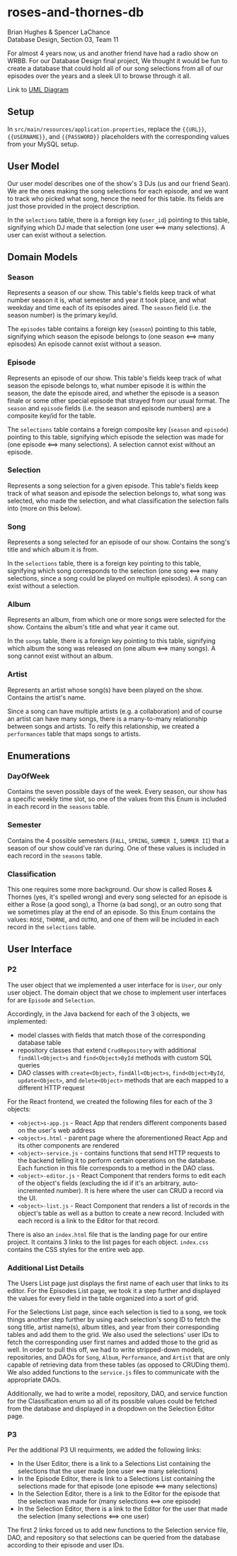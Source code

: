 # roses-and-thornes-db

Brian Hughes & Spencer LaChance  
Database Design, Section 03, Team 11

For almost 4 years now, us and another friend have had a radio show on WRBB. For our Database Design final project, We thought it would be fun to create a database that could hold all of our song selections from all of our episodes over the years and a sleek UI to browse through it all.

Link to [UML Diagram](https://drive.google.com/file/d/1AUeBs3_f19komUxPrA1Up7CoEJuqXbzH/view?usp=sharing)

## Setup
In `src/main/resources/application.properties`, replace the `{{URL}}`, `{{USERNAME}}`, and `{{PASSWORD}}` placeholders with the corresponding values from your MySQL setup.

## User Model
Our user model describes one of the show's 3 DJs (us and our friend Sean). We are the ones making the song selections for each episode, and we want to track who picked what song, hence the need for this table. Its fields are just those provided in the project description. 

In the `selections` table, there is a foreign key (`user_id`) pointing to this table, signifying which DJ made that selection (one user <==> many selections). A user can exist without a selection.

## Domain Models

### Season
Represents a season of our show. This table's fields keep track of what number season it is, what semester and year it took place, and what weekday and time each of its episodes aired. The `season` field (i.e. the season number) is the primary key/id.

The `episodes` table contains a foreign key (`season`) pointing to this table, signifying which season the episode belongs to (one season <==> many episodes) An episode cannot exist without a season.

### Episode
Represents an episode of our show. This table's fields keep track of what season the episode belongs to, what number episode it is within the season, the date the episode aired, and whether the episode is a season finale or some other special episode that strayed from our usual format. The `season` and `episode` fields (i.e. the season and episode numbers) are a composite key/id for the table.

The `selections` table contains a foreign composite key (`season` and `episode`) pointing to this table, signifying which episode the selection was made for (one episode <==> many selections). A selection cannot exist without an episode.

### Selection
Represents a song selection for a given episode. This table's fields keep track of what season and episode the selection belongs to, what song was selected, who made the selection, and what classification the selection falls into (more on this below).

### Song
Represents a song selected for an episode of our show. Contains the song's title and which album it is from.

In the `selections` table, there is a foreign key pointing to this table, signifying which song corresponds to the selection (one song <==> many selections, since a song could be played on multiple episodes). A song can exist without a selection.

### Album
Represents an album, from which one or more songs were selected for the show. Contains the album's title and what year it came out.

In the `songs` table, there is a foreign key pointing to this table, signifying which album the song was released on (one album <==> many songs). A song cannot exist without an album.

### Artist
Represents an artist whose song(s) have been played on the show. Contains the artist's name.

Since a song can have multiple artists (e.g. a collaboration) and of course an artist can have many songs, there is a many-to-many relationship between songs and artists. To reify this relationship, we created a `performances` table that maps songs to artists.

## Enumerations

### DayOfWeek
Contains the seven possible days of the week. Every season, our show has a specific weekly time slot, so one of the values from this Enum is included in each record in the `seasons` table.

### Semester
Contains the 4 possible semesters (`FALL`, `SPRING`, `SUMMER I`, `SUMMER II`) that a season of our show could've ran during. One of these values is included in each record in the `seasons` table.

### Classification
This one requires some more background. Our show is called Roses & Thornes (yes, it's spelled wrong) and every song selected for an episode is either a Rose (a good song), a Thorne (a bad song), or an outro song that we sometimes play at the end of an episode. So this Enum contains the values: `ROSE`, `THORNE`, and `OUTRO`, and one of them will be included in each record in the `selections` table.

## User Interface

### P2
The user object that we implemented a user interface for is `User`, our only user object. The domain object that we chose to implement user interfaces for are `Episode` and `Selection`. 

Accordingly, in the Java backend for each of the 3 objects, we implemented:
* model classes with fields that match those of the corresponding database table 
* repository classes that extend `CrudRepository` with additional `findAll<Object>s` and `find<Object>ById` methods with custom SQL queries
* DAO classes with `create<Object>`, `findAll<Object>s`, `find<Object>ById`, `update<Object>`, and `delete<Object>` methods that are each mapped to a different HTTP request

For the React frontend, we created the following files for each of the 3 objects:
* `<object>s-app.js` - React App that renders different components based on the user's web address
* `<object>s.html` - parent page where the aforementioned React App and its other components are rendered
* `<object>-service.js` - contains functions that send HTTP requests to the backend telling it to perform certain operations on the database. Each function in this file corresponds to a method in the DAO class.
* `<object>-editor.js` - React Component that renders forms to edit each of the object's fields (excluding the id if it's an arbitrary, auto-incremented number). It is here where the user can CRUD a record via the UI.
* `<object>-list.js` - React Component that renders a list of records in the object's table as well as a button to create a new record. Included with each record is a link to the Editor for that record.

There is also an `index.html` file that is the landing page for our entire project. It contains 3 links to the list pages for each object. `index.css` contains the CSS styles for the entire web app.

### Additional List Details
The Users List page just displays the first name of each user that links to its editor. For the Episodes List page, we took it a step further and displayed the values for every field in the table organized into a sort of grid. 

For the Selections List page, since each selection is tied to a song, we took things another step further by using each selection's song ID to fetch the song title, artist name(s), album titles, and year from their corresponding tables and add them to the grid. We also used the selections' user IDs to fetch the corresponding user first names and added those to the grid as well. In order to pull this off, we had to write stripped-down models, repositories, and DAOs for `Song`, `Album`, `Performance`, and `Artist` that are only capable of retrieving data from these tables (as opposed to CRUDing them). We also added functions to the `service.js` files to communicate with the appropriate DAOs.

Additionally, we had to write a model, repository, DAO, and service function for the Classification enum so all of its possible values could be fetched from the database and displayed in a dropdown on the Selection Editor page.

### P3
Per the additional P3 UI requirments, we added the following links:
* In the User Editor, there is a link to a Selections List containing the selections that the user made (one user <==> many selections)
* In the Episode Editor, there is link to a Selections List containing the selections made for that episode (one episode <==> many selections)
* In the Selection Editor, there is a link to the Editor for the episode that the selection was made for (many selections <==> one episode)
* In the Selection Editor, there is a link to the Editor for the user that made the selection (many selections <==> one user)

The first 2 links forced us to add new functions to the Selection service file, DAO, and repository so that selections can be queried from the database according to their episode and user IDs.